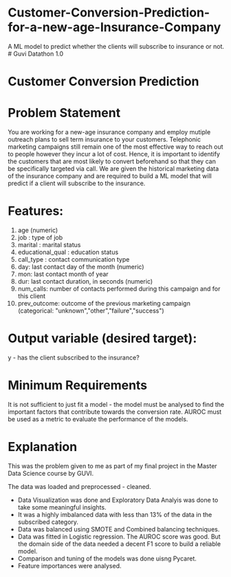 # Customer-Conversion-Prediction-for-a-new-age-Insurance-Company
A ML model to predict whether the clients will subscribe to insurance or not.
                                                     # Guvi Datathon 1.0
# Customer Conversion Prediction

# **Problem Statement**
You are working for a new-age insurance company and employ mutiple outreach plans to sell term insurance to your customers. Telephonic marketing campaigns still remain one of the most effective way to reach out to people however they incur a lot of cost. Hence, it is important to identify the customers that are most likely to convert beforehand so that they can be specifically targeted via call. We are given the historical marketing data of the insurance company and are required to build a ML model that will predict if a client will subscribe to the insurance. 
 

# **Features:** 
1. age (numeric)
2. job : type of job
3. marital : marital status
4. educational_qual : education status
5. call_type : contact communication type
6. day: last contact day of the month (numeric)
7. mon: last contact month of year
8. dur: last contact duration, in seconds (numeric)
9. num_calls: number of contacts performed during this campaign and for this client 
10. prev_outcome: outcome of the previous marketing campaign (categorical: "unknown","other","failure","success")
# **Output variable (desired target):**
y - has the client subscribed to the insurance?


# **Minimum Requirements**
It is not sufficient to just fit a model - the model must be analysed to find the important factors that contribute towards the conversion rate. AUROC must be used as a metric to evaluate the performance of the models. 
        
# Explanation
This was the problem given to me as part of my final project in the Master Data Science course by GUVI.

The data was loaded and preprocessed - cleaned.

* Data Visualization was done and Exploratory Data Analyis was done to take some meaningful insights.
* It was a highly imbalanced data with less than 13% of the data in the subscribed category.
* Data was balanced using SMOTE and Combined balancing techniques.
* Data was fitted in Logistic regression. The AUROC score was good. But the domain side of the data needed a decent F1 score to build a reliable model.
* Comparison and tuning of the models was done uisng Pycaret.
* Feature importances were analysed.
